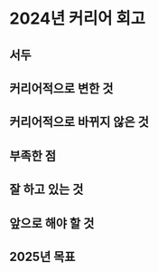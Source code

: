 
# 2024년 커리어 회고

## 서두

## 커리어적으로 변한 것

## 커리어적으로 바뀌지 않은 것

## 부족한 점

## 잘 하고 있는 것

## 앞으로 해야 할 것

## 2025년 목표